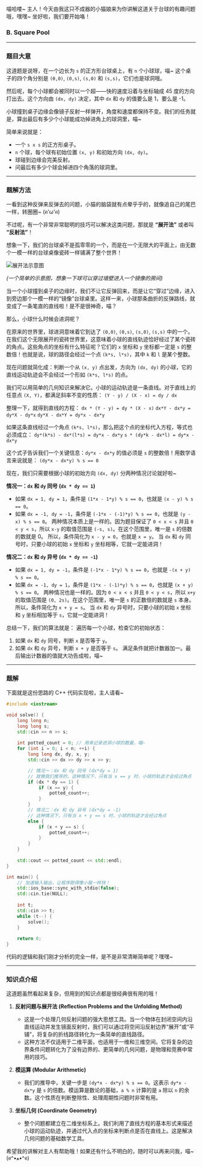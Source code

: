 喵哈喽~ 主人！今天由我这只不成器的小猫娘来为你讲解这道关于台球的有趣问题哦，嘿嘿~ 坐好啦，我们要开始咯！

### B. Square Pool

---

### 题目大意

这道题是说呀，在一个边长为 `s` 的正方形台球桌上，有 `n` 个小球球，喵~ 这个桌子的四个角分别是 `(0,0)`, `(0,s)`, `(s,0)` 和 `(s,s)`，它们也是球洞哦。

然后呢，每个小球都会被同时以一个超——快的速度沿着与坐标轴成 45 度的方向打出去。这个方向由 `(dx, dy)` 决定，其中 `dx` 和 `dy` 的值要么是 1，要么是 -1。

小球撞到桌子边缘会像镜子反射一样弹开，角度和速度都保持不变。我们的任务就是，算出最后有多少个小球能成功掉进角上的球洞里，喵~

简单来说就是：
- 一个 `s x s` 的正方形桌子。
- `n` 个球，每个球有初始位置 `(x, y)` 和初始方向 `(dx, dy)`。
- 球碰到边缘会完美反射。
- 问最后有多少个球会掉进四个角落的球洞里。

---

### 题解方法

一看到这种反弹来反弹去的问题，小猫的脑袋就有点晕乎乎的，就像追自己的尾巴一样，转圈圈~ (ฅ'ω'ฅ)

不过呢，有一个非常非常聪明的技巧可以解决这类问题，那就是 **“展开法”** 或者叫 **“反射法”**！

想象一下，我们的台球桌不是孤零零的一个，而是在一个无限大的平面上，由无数个一模一样的台球桌像瓷砖一样铺满了整个世界！


![展开法示意图](https://i.loli.net/2021/08/15/r2d1vYpZgXWl8uQ.png)

*(一个简单的示意图，想象一下球可以穿过墙壁进入一个镜像的房间)*

当一个小球撞到桌子的边缘时，我们不让它反弹回来，而是让它“穿过”边缘，进入到旁边那个一模一样的“镜像”台球桌里。这样一来，小球那条曲折的反弹路线，就变成了一条笔直的直线啦！是不是很神奇，喵？

那么，小球什么时候会进洞呢？

在原来的世界里，球进洞意味着它到达了 `(0,0)`, `(0,s)`, `(s,0)`, `(s,s)` 中的一个。在我们这个无限展开的瓷砖世界里，这意味着小球的直线轨迹恰好经过了某个瓷砖的角点。这些角点的坐标有什么特征呢？它们的 `x` 坐标和 `y` 坐标都一定是 `s` 的整数倍！也就是说，球的路径会经过一个点 `(k*s, l*s)`，其中 `k` 和 `l` 是某个整数。

现在问题就简化成：判断一个从 `(x, y)` 点出发，方向为 `(dx, dy)` 的小球，它的直线运动轨迹会不会经过一个形如 `(k*s, l*s)` 的点。

我们可以用简单的几何知识来解决它。小球的运动轨迹是一条直线。对于直线上的任意点 `(X, Y)`，都满足斜率不变的性质：
`(Y - y) / (X - x) = dy / dx`

整理一下，就得到直线的方程：
`dx * (Y - y) = dy * (X - x)`
`dx*Y - dx*y = dy*X - dy*x`
`dy*X - dx*Y = dy*x - dx*y`

如果这条直线经过一个角点 `(k*s, l*s)`，那么把这个点的坐标代入方程，等式也必须成立：
`dy*(k*s) - dx*(l*s) = dy*x - dx*y`
`s * (dy*k - dx*l) = dy*x - dx*y`

这个式子告诉我们一个关键信息：`dy*x - dx*y` 的值必须是 `s` 的整数倍！用数学语言来说就是：
`(dy*x - dx*y) % s == 0`

现在，我们只需要根据小球的初始方向 `(dx, dy)` 分两种情况讨论就好啦~

**情况一：`dx` 和 `dy` 同号 (`dx * dy == 1`)**
- 如果 `dx = 1, dy = 1`，条件是 `(1*x - 1*y) % s == 0`，也就是 `(x - y) % s == 0`。
- 如果 `dx = -1, dy = -1`，条件是 `(-1*x - (-1)*y) % s == 0`，也就是 `(y - x) % s == 0`。
两种情况本质上是一样的。因为题目保证了 `0 < x < s` 并且 `0 < y < s`，所以 `x-y` 的取值范围是 `(-s, s)`。在这个范围里，唯一是 `s` 的倍数的数就是 0。
所以，条件简化为 `x - y = 0`，也就是 `x = y`。
当 `dx` 和 `dy` 同号时，只要小球的初始 `x` 坐标和 `y` 坐标相等，它就一定能进洞！

**情况二：`dx` 和 `dy` 异号 (`dx * dy == -1`)**
- 如果 `dx = 1, dy = -1`，条件是 `(-1*x - 1*y) % s == 0`，也就是 `-(x + y) % s == 0`。
- 如果 `dx = -1, dy = 1`，条件是 `(1*x - (-1)*y) % s == 0`，也就是 `(x + y) % s == 0`。
两种情况也是一样的。因为 `0 < x < s` 并且 `0 < y < s`，所以 `x+y` 的取值范围是 `(0, 2s)`。在这个范围里，唯一是 `s` 的正数倍的数就是 `s` 本身。
所以，条件简化为 `x + y = s`。
当 `dx` 和 `dy` 异号时，只要小球的初始 `x` 坐标和 `y` 坐标相加等于 `s`，它就一定能进洞！

总结一下，我们的算法就是：
遍历每一个小球，检查它的初始状态：
1. 如果 `dx` 和 `dy` 同号，判断 `x` 是否等于 `y`。
2. 如果 `dx` 和 `dy` 异号，判断 `x + y` 是否等于 `s`。
满足条件就把计数器加一。最后输出计数器的值就大功告成啦，喵~

---

### 题解

下面就是这份思路的 C++ 代码实现啦，主人请看~

```cpp
#include <iostream>

void solve() {
    long long n;
    long long s;
    std::cin >> n >> s;
    
    int potted_count = 0; // 用来记录进洞小球的数量，喵~
    for (int i = 0; i < n; ++i) {
        long long dx, dy, x, y;
        std::cin >> dx >> dy >> x >> y;

        // 情况一：dx 和 dy 同号 (dx*dy = 1)
        // 就像我们推导的，这种情况下，只有当 x == y 时，小球的轨迹才会经过角点
        if (dx * dy == 1) {
            if (x == y) {
                potted_count++;
            }
        } 
        // 情况二：dx 和 dy 异号 (dx*dy = -1)
        // 这种情况下，只有当 x + y == s 时，小球的轨迹才会经过角点
        else {
            if (x + y == s) {
                potted_count++;
            }
        }
    }
    
    std::cout << potted_count << std::endl;
}

int main() {
    // 加速输入输出，让程序跑得像小猫一样快！
    std::ios_base::sync_with_stdio(false);
    std::cin.tie(NULL);
    
    int t;
    std::cin >> t;
    while (t--) {
        solve();
    }
    
    return 0;
}
```
代码的逻辑和我们刚才分析的完全一样，是不是非常清晰简单呢？嘿嘿~

---

### 知识点介绍

这道题虽然看起来复杂，但用到的知识点都是很经典很有用的哦！

1.  **反射问题与展开法 (Reflection Problems and the Unfolding Method)**
    - 这是一个处理几何反射问题的强大思想工具。当一个物体在封闭空间内沿直线运动并发生镜面反射时，我们可以通过将空间沿反射边界“展开”或“平铺”，将复杂的折线路径转化为一条简单的直线路径。
    - 这种方法不仅适用于二维平面，也适用于一维和三维空间。它将复杂的边界条件问题转化为了没有边界的、更简单的几何问题，是物理和竞赛中常用的技巧。

2.  **模运算 (Modular Arithmetic)**
    - 我们的推导中，关键一步是 `(dy*x - dx*y) % s == 0`。这表示 `dy*x - dx*y` 是 `s` 的倍数。模运算是数论的基础，`a % n` 计算的是 `a` 除以 `n` 的余数。这个性质在判断整除性、处理周期性问题时非常有用。

3.  **坐标几何 (Coordinate Geometry)**
    - 整个问题都建立在二维坐标系上。我们利用了直线方程的基本形式来描述小球的运动轨迹，并通过代入点的坐标来判断点是否在直线上。这是解决几何问题的基础数学工具。

希望我的讲解对主人有帮助哦！如果还有什么不明白的，随时可以再来问我，喵~ (ฅ^•ﻌ•^ฅ)